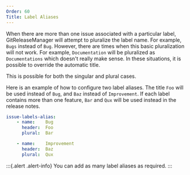 ```yaml
---
Order: 60
Title: Label Aliases
---
```


When there are more than one issue associated with a particular label,
GitReleaseManager will attempt to pluralize the label name.  For example, `Bugs`
instead of `Bug`.  However, there are times when this basic pluralization will
not work.  For example, `Documentation` will be pluralized as `Documentations`
which doesn't really make sense.  In these situations, it is possible to
override the automatic title.

This is possible for both the singular and plural cases.

Here is an example of how to configure two label aliases.  The title `Foo` will
be used instead of `Bug`, and `Baz` instead of `Improvement`.  If each label
contains more than one feature, `Bar` and `Qux` will be used instead in the
release notes.

```yaml
issue-labels-alias:
    - name:    Bug
      header:  Foo
      plural:  Bar

    - name:    Improvement
      header:  Baz
      plural:  Qux
```

:::{.alert .alert-info}
You can add as many label aliases as required.
:::
